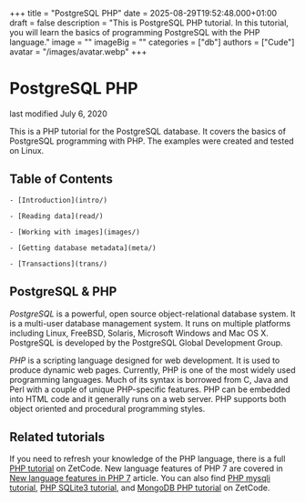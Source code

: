 +++
title = "PostgreSQL PHP"
date = 2025-08-29T19:52:48.000+01:00
draft = false
description = "This is PostgreSQL PHP tutorial. In this tutorial, you will learn the basics of programming PostgreSQL with the PHP language."
image = ""
imageBig = ""
categories = ["db"]
authors = ["Cude"]
avatar = "/images/avatar.webp"
+++

# PostgreSQL PHP

last modified July 6, 2020 

This is a PHP tutorial for the PostgreSQL database. It covers the basics of 
PostgreSQL programming with PHP. The examples were created and tested on Linux. 

## Table of Contents

    - [Introduction](intro/)

    - [Reading data](read/)

    - [Working with images](images/)

    - [Getting database metadata](meta/)

    - [Transactions](trans/)

## PostgreSQL &amp; PHP

*PostgreSQL* is a powerful, open source object-relational 
database system. It is a multi-user database management system. 
It runs on multiple platforms including Linux, FreeBSD, Solaris, 
Microsoft Windows and Mac OS X. PostgreSQL is developed by the 
PostgreSQL Global Development Group.

*PHP* is a scripting language designed for web development. 
It is used to produce dynamic web pages. Currently, PHP is one of 
the most widely used programming languages. Much of its syntax is 
borrowed from C, Java and Perl with a couple of unique PHP-specific 
features. PHP can be embedded into HTML code and it generally 
runs on a web server. PHP supports both object oriented and procedural 
programming styles.

## Related tutorials

If you need to refresh your knowledge of the PHP language, there is a full 
[PHP tutorial](/lang/php/) on ZetCode.  New language features of 
PHP 7 are covered in [New language features in PHP 7](/articles/php7/) article.
You can also find [PHP mysqli tutorial](/php/mysqli/),
[PHP SQLite3 tutorial](/php/sqlite3), and [MongoDB PHP tutorial](/db/mongodbphp/) on ZetCode.